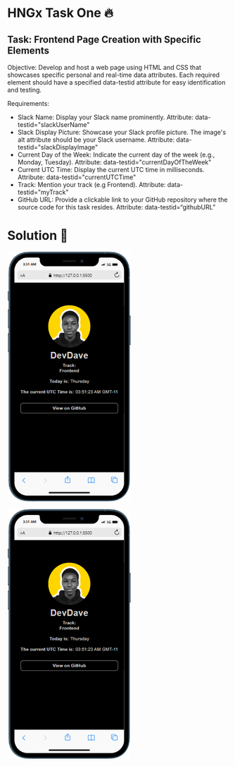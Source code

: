 # HNGx Task One 🔥

## Task: Frontend Page Creation with Specific Elements

Objective: Develop and host a web page using HTML and CSS that showcases specific personal and real-time data attributes. Each required element should have a specified data-testid attribute for easy identification and testing.

Requirements:

- Slack Name:
  Display your Slack name prominently.
  Attribute: data-testid="slackUserName"
- Slack Display Picture:
  Showcase your Slack profile picture.
  The image's alt attribute should be your Slack username.
  Attribute: data-testid="slackDisplayImage"
- Current Day of the Week:
  Indicate the current day of the week (e.g., Monday, Tuesday).
  Attribute: data-testid="currentDayOfTheWeek"
- Current UTC Time:
  Display the current UTC time in milliseconds.
  Attribute: data-testid="currentUTCTime"
- Track:
  Mention your track (e.g Frontend).
  Attribute: data-testid="myTrack"
- GitHub URL:
  Provide a clickable link to your GitHub repository where the source code for this task resides.
  Attribute: data-testid=“githubURL”

# Solution 🚀

![mobile View](https://github.com/OgaDavid/HNGx-Task-One/blob/main/public/images/mobile.png?raw=true)

![mobile View](https://github.com/ejovwogfreeman/hgnx-task-one/blob/main/public/images/mobile.png?raw=true)
